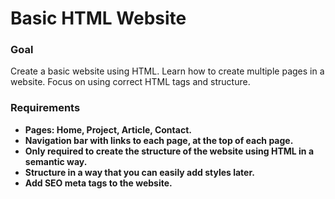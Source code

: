 <h1>Basic HTML Website</h1>
<h3>Goal</h3>
<p>Create a basic website using HTML. Learn how to create multiple pages in a website. Focus on using correct HTML tags and structure.</p>
<h3>Requirements</h3>

<ul>
  <li>
    <b>Pages: Home, Project, Article, Contact.</b>
  </li>
  <li>
    <b>Navigation bar with links to each page, at the top of each page.</b>
  </li>
  <li>
    <b>Only required to create the structure of the website using HTML in a semantic way.</b>
  </li>
  <li>
    <b>Structure in a way that you can easily add styles later.</b>
  </li>
  <li>
    <b>Add SEO meta tags to the website.</b>
  </li>
</ul>


